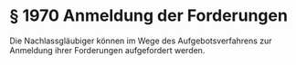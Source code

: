 # § 1970 Anmeldung der Forderungen
Die Nachlassgläubiger können im Wege des Aufgebotsverfahrens zur Anmeldung ihrer Forderungen aufgefordert werden.